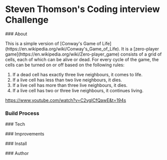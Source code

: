 # Steven Thomson's Coding interview Challenge
<dl></dl>
### About
<dl></dl>
This is a simple version of [Conway's Game of Life](https://en.wikipedia.org/wiki/Conway's_Game_of_Life). It is a [zero-player game](https://en.wikipedia.org/wiki/Zero-player_game) consists of a grid of cells, each of which can be alive or dead. For every cycle of the game, the cells can be turned on or off based on the following rules:

   1. If a dead cell has exactly three live neighbours, it comes to life.
   2. If a live cell has less than two live neighbours, it dies.
   3. If a live cell has more than three live neighbours, it dies.
   4. If a live cell has two or three live neighbours, it continues living.



https://www.youtube.com/watch?v=C2vgICfQawE&t=194s
### Build Process
<dl></dl>
### Tech
<dl></dl>
### Improvements
<dl></dl>
### Install
<dl></dl>
### Author
<dl></dl>

